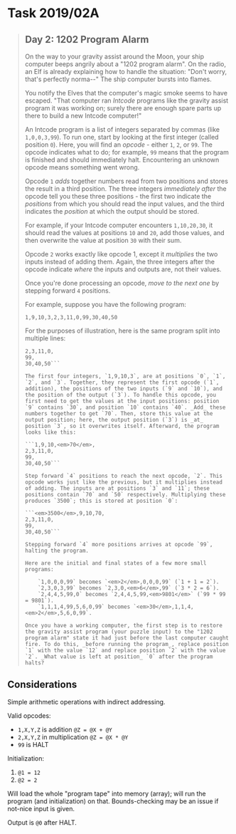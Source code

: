 # Task 2019/02A


> ## Day 2: 1202 Program Alarm
> 
> On the way to your gravity assist around the Moon, your ship computer beeps angrily about a "1202 program alarm". On the radio, an Elf is already explaining how to handle the situation: "Don't worry, that's perfectly norma--" The ship computer bursts into flames.
> 
> You notify the Elves that the computer's magic smoke seems to have escaped. "That computer ran _Intcode_ programs like the gravity assist program it was working on; surely there are enough spare parts up there to build a new Intcode computer!"
> 
> An Intcode program is a list of integers separated by commas (like `1,0,0,3,99`). To run one, start by looking at the first integer (called position `0`). Here, you will find an _opcode_ - either `1`, `2`, or `99`. The opcode indicates what to do; for example, `99` means that the program is finished and should immediately halt. Encountering an unknown opcode means something went wrong.
> 
> Opcode `1` _adds_ together numbers read from two positions and stores the result in a third position. The three integers _immediately after_ the opcode tell you these three positions - the first two indicate the _positions_ from which you should read the input values, and the third indicates the _position_ at which the output should be stored.
> 
> For example, if your Intcode computer encounters `1,10,20,30`, it should read the values at positions `10` and `20`, add those values, and then overwrite the value at position `30` with their sum.
> 
> Opcode `2` works exactly like opcode 1, except it _multiplies_ the two inputs instead of adding them. Again, the three integers after the opcode indicate _where_ the inputs and outputs are, not their values.
> 
> Once you're done processing an opcode, _move to the next one_ by stepping forward `4` positions.
> 
> For example, suppose you have the following program:
> 
> `1,9,10,3,2,3,11,0,99,30,40,50`
> 
> For the purposes of illustration, here is the same program split into multiple lines:
> 
> ```1,9,10,3,
> 2,3,11,0,
> 99,
> 30,40,50```
> 
> The first four integers, `1,9,10,3`, are at positions `0`, `1`, `2`, and `3`. Together, they represent the first opcode (`1`, addition), the positions of the two inputs (`9` and `10`), and the position of the output (`3`). To handle this opcode, you first need to get the values at the input positions: position `9` contains `30`, and position `10` contains `40`. _Add_ these numbers together to get `70`. Then, store this value at the output position; here, the output position (`3`) is _at_ position `3`, so it overwrites itself. Afterward, the program looks like this:
> 
> ```1,9,10,<em>70</em>,
> 2,3,11,0,
> 99,
> 30,40,50```
> 
> Step forward `4` positions to reach the next opcode, `2`. This opcode works just like the previous, but it multiplies instead of adding. The inputs are at positions `3` and `11`; these positions contain `70` and `50` respectively. Multiplying these produces `3500`; this is stored at position `0`:
> 
> ```<em>3500</em>,9,10,70,
> 2,3,11,0,
> 99,
> 30,40,50```
> 
> Stepping forward `4` more positions arrives at opcode `99`, halting the program.
> 
> Here are the initial and final states of a few more small programs:
> 
>     `1,0,0,0,99` becomes `<em>2</em>,0,0,0,99` (`1 + 1 = 2`).
>     `2,3,0,3,99` becomes `2,3,0,<em>6</em>,99` (`3 * 2 = 6`).
>     `2,4,4,5,99,0` becomes `2,4,4,5,99,<em>9801</em>` (`99 * 99 = 9801`).
>     `1,1,1,4,99,5,6,0,99` becomes `<em>30</em>,1,1,4,<em>2</em>,5,6,0,99`.
> 
> Once you have a working computer, the first step is to restore the gravity assist program (your puzzle input) to the "1202 program alarm" state it had just before the last computer caught fire. To do this, _before running the program_, replace position `1` with the value `12` and replace position `2` with the value `2`. _What value is left at position_ `0` after the program halts?


## Considerations

Simple arithmetic operations with indirect addressing.

Valid opcodes:

- `1,X,Y,Z` is addition `@Z = @X + @Y`
- `2,X,Y,Z` in multiplication `@Z = @X * @Y`
- `99` is HALT

Initialization:

1. `@1 = 12`
2. `@2 = 2`

Will load the whole "program tape" into memory (array); will run the program (and initialization) on that. Bounds-checking may be an issue if not-nice input is given.

Output is `@0` after HALT.
